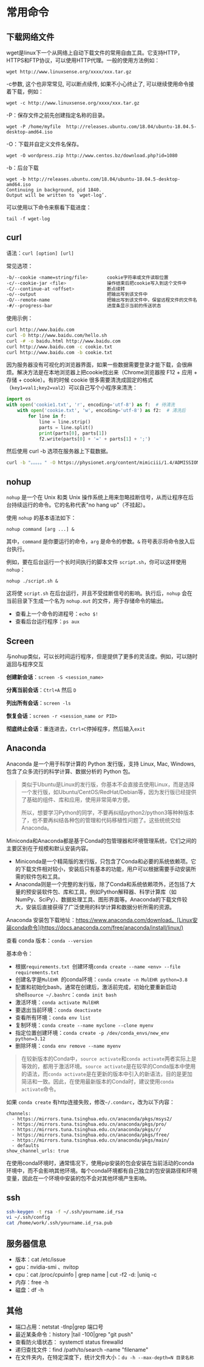# 常用命令

## 下载网络文件

wget是linux下一个从网络上自动下载文件的常用自由工具。它支持HTTP，HTTPS和FTP协议，可以使用HTTP代理。一般的使用方法例如：

```shell
wget http://www.linuxsense.org/xxxx/xxx.tar.gz
```

-c参数, 这个也非常常见, 可以断点续传, 如果不小心终止了, 可以继续使用命令接着下载，例如：

```shell
wget -c http://www.linuxsense.org/xxxx/xxx.tar.gz
```

-P：保存文件之前先创建指定名称的目录。

```shell
wget -P /home/myfile  http://releases.ubuntu.com/18.04/ubuntu-18.04.5-desktop-amd64.iso
```

-O：下载并自定义文件名保存。

```shell
wget -O wordpress.zip http://www.centos.bz/download.php?id=1080 
```

-b：后台下载

```shell
wget -b http://releases.ubuntu.com/18.04/ubuntu-18.04.5-desktop-amd64.iso
Continuing in background, pid 1840. 
Output will be written to `wget-log’. 
```

可以使用以下命令来察看下载进度：

```shell
tail -f wget-log
```

## curl

语法：`curl [option] [url]`

常见选项：

```bash
-b/--cookie <name=string/file>    	 cookie字符串或文件读取位置
-c/--cookie-jar <file>               操作结束后把cookie写入到这个文件中
-C/--continue-at <offset>            断点续转
-o/--output                          把输出写到该文件中
-O/--remote-name                     把输出写到该文件中，保留远程文件的文件名
-#/--progress-bar                    进度条显示当前的传送状态
```

使用示例：

```bash
curl http://www.baidu.com
curl -O http://www.baidu.com/hello.sh
curl -# -o baidu.html http://www.baidu.com
curl http://www.baidu.com -c cookie.txt
curl http://www.baidu.com -b cookie.txt
```

因为服务器没有可视化的浏览器界面，如果一些数据需要登录才能下载，会很麻烦。解决方法是在本地浏览器上把cookie找出来（Chrome浏览器按 F12 + 应用 + 存储 + cookie）。有的时候 cookie 很多需要清洗成固定的格式（`key1=val1;key2=val2`）可以自己写个小程序来清洗：

```python
import os
with open('cookie1.txt', 'r', encoding='utf-8') as f:  # 待清洗
    with open('cookie.txt', 'w', encoding='utf-8') as f2:  # 清洗后
        for line in f:
            line = line.strip()
            parts = line.split()
            print(parts[0], parts[1])
            f2.write(parts[0] + '=' + parts[1] + ';')
```

然后使用 curl -b 选项在服务器上下载数据。

```bash
curl -b "。。。。。" -O https://physionet.org/content/mimiciii/1.4/ADMISSIONS.csv.gz -#
```

## nohup

`nohup` 是一个在 Unix 和类 Unix 操作系统上用来忽略挂断信号，从而让程序在后台持续运行的命令。它的名称代表"no hang up"（不挂起）。

使用 `nohup` 的基本语法如下：

```
nohup command [arg ...] &
```

其中，`command` 是你要运行的命令，`arg` 是命令的参数。`&` 符号表示将命令放入后台执行。

例如，要在后台运行一个长时间执行的脚本文件 `script.sh`，你可以这样使用 `nohup`：

```
nohup ./script.sh &
```

这将使 `script.sh` 在后台运行，并且不受挂断信号的影响。执行后，`nohup` 会在当前目录下生成一个名为 `nohup.out` 的文件，用于存储命令的输出。

- 查看上一个命令的进程号：`echo $!`
- 查看后台运行程序：`ps aux`

## Screen

与nohup类似，可以长时间运行程序，但是提供了更多的灵活度。例如，可以随时返回与程序交互

**创建新会话**：`screen -S <session_name>`

**分离当前会话**：`Ctrl+A` 然后 `D`

**列出所有会话**：`screen -ls`

**恢复会话**：`screen -r <session_name or PID>`

**彻底终止会话**：重连进去，`Ctrl+C`停掉程序，然后输入`exit`

## Anaconda 

Anaconda 是一个用于科学计算的 Python 发行版，支持 Linux, Mac, Windows, 包含了众多流行的科学计算、数据分析的 Python 包。

> 类似于Ubuntu是Linux的发行版，你基本不会直接去使用Linux，而是选择一个发行版，如Ubuntu/CentOS/RedHat/Debian等，因为发行版已经提供了基础的组件、库和应用，使用非常简单方便。
>
> 所以，想要学习Python的同学，不要再纠结python2/python3等种种版本了，也不要再纠结各种包的管理和代码移植性问题了。这些统统交给Anaconda。

Miniconda和Anaconda都是基于Conda的包管理器和环境管理系统，它们之间的主要区别在于规模和默认安装内容。

- Miniconda是一个精简版的发行版，只包含了Conda和必要的系统依赖项。它的下载文件相对较小，安装后只有基本的功能，用户可以根据需要手动安装所需的软件包和工具。
- Anaconda则是一个完整的发行版，除了Conda和系统依赖项外，还包括了大量的预安装软件包、库和工具，例如Python解释器、科学计算库（如NumPy、SciPy）、数据处理工具、图形界面等。Anaconda的下载文件较大，安装后直接获得了广泛使用的科学计算和数据分析所需的资源。

Anaconda 安装包下载地址：https://www.anaconda.com/download。[Linux安装conda命令](https://docs.anaconda.com/free/anaconda/install/linux/)

查看 conda 版本：`conda --version`

基本命令：

- 根据`requirements.txt `创建环境`conda create --name <env> --file requirements.txt`
- 创建名字是`MulEHR `的conda环境：`conda create -n MulEHR python=3.8`
- 配置和初始化bash，通常在创建后，激活前完成，初始化要重新启动shell`source ~/.bashrc`：`conda init bash`
- 激活环境：`conda activate MulEHR `
- 要退出当前环境：`conda deactivate`
- 查看所有环境：`conda env list`
- 复制环境：`conda create --name myclone --clone myenv`
- 指定位置创建环境：`conda create -p /dev/conda_envs/new_env python=3.12`
- 删除环境：`conda env remove --name myenv`

> 在较新版本的Conda中，`source activate`和`conda activate`两者实际上是等效的，都用于激活环境。`source activate`是在较早的Conda版本中使用的语法，而`conda activate`是在更新的版本中引入的新语法，目的是更加简洁和一致。因此，在使用最新版本的Conda时，建议使用`conda activate`命令。

如果 `conda create` 有http连接失败，修改`~/.condarc`，改为以下内容：

```
channels:
  - https://mirrors.tuna.tsinghua.edu.cn/anaconda/pkgs/msys2/
  - https://mirrors.tuna.tsinghua.edu.cn/anaconda/pkgs/pro/
  - https://mirrors.tuna.tsinghua.edu.cn/anaconda/pkgs/r/
  - https://mirrors.tuna.tsinghua.edu.cn/anaconda/pkgs/free/
  - https://mirrors.tuna.tsinghua.edu.cn/anaconda/pkgs/main/
  - defaults
show_channel_urls: true
```

在使用conda环境时，通常情况下，使用pip安装的包会安装在当前活动的conda环境中，而不会影响其他环境。每个conda环境都有自己独立的包安装路径和环境变量，因此在一个环境中安装的包不会对其他环境产生影响。

## ssh

```bash
ssh-keygen -t rsa -f ~/.ssh/yourname.id_rsa
vi ~/.ssh/config
cat /home/work/.ssh/yourname.id_rsa.pub
```

## 服务器信息

- 版本：cat /etc/issue 
- gpu：nvidia-smi 、nvitop
- cpu：cat /proc/cpuinfo | grep name | cut -f2 -d: |uniq -c 
- 内存：free -h 
- 磁盘：df -h 

## 其他

- 端口占用：netstat -tlnp|grep 端口号 
- 最近某条命令：history |tail -100|grep "git push" 
- 查看防火墙状态： systemctl status firewalld 
- 递归查找文件：find /path/to/search -name "filename"
- 在文件夹内，在特定深度下，统计文件大小：`du -h --max-depth=N 目录名称`

